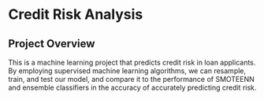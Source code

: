 # Credit Risk Analysis

## Project Overview
This is a machine learning project that predicts credit risk in loan applicants. By employing supervised machine learning algorithms, we can resample, train, and test our model, and compare it to the performance of SMOTEENN and ensemble classifiers in the accuracy of accurately predicting credit risk. 